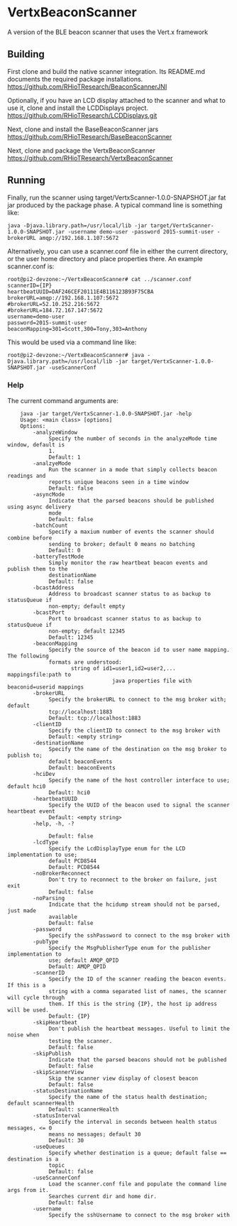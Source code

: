 # VertxBeaconScanner
A version of the BLE beacon scanner that uses the Vert.x framework

## Building
First clone and build the native scanner integration. Its README.md documents the required package installations.
https://github.com/RHioTResearch/BeaconScannerJNI

Optionally, if you have an LCD display attached to the scanner and what to use it, clone and install the LCDDisplays project.
https://github.com/RHioTResearch/LCDDisplays.git

Next, clone and install the BaseBeaconScanner jars
https://github.com/RHioTResearch/BaseBeaconScanner

Next, clone and package the VertxBeaconScanner
https://github.com/RHioTResearch/VertxBeaconScanner

## Running
Finally, run the scanner using target/VertxScanner-1.0.0-SNAPSHOT.jar fat jar produced by the package phase. A typical command
line is something like:

	java -Djava.library.path=/usr/local/lib -jar target/VertxScanner-1.0.0-SNAPSHOT.jar -username demo-user -password 2015-summit-user -brokerURL amqp://192.168.1.107:5672

Alternatively, you can use a scanner.conf file in either the current directory, or the user home directory and place properties
there. An example scanner.conf is:

	root@pi2-devzone:~/VertxBeaconScanner# cat ../scanner.conf 
	scannerID={IP}
	heartbeatUUID=DAF246CEF20111E4B116123B93F75CBA
	brokerURL=amqp://192.168.1.107:5672
	#brokerURL=52.10.252.216:5672
	#brokerURL=184.72.167.147:5672
	username=demo-user
	password=2015-summit-user
	beaconMapping=301=Scott,300=Tony,303=Anthony

This would be used via a command line like:

	root@pi2-devzone:~/VertxBeaconScanner# java -Djava.library.path=/usr/local/lib -jar target/VertxScanner-1.0.0-SNAPSHOT.jar -useScannerConf

### Help
The current command arguments are:

		java -jar target/VertxScanner-1.0.0-SNAPSHOT.jar -help
		Usage: <main class> [options]
		Options:
			-analyzeWindow
				 Specify the number of seconds in the analyzeMode time window, default is
				 1.
				 Default: 1
			-analzyeMode
				 Run the scanner in a mode that simply collects beacon readings and
				 reports unique beacons seen in a time window
				 Default: false
			-asyncMode
				 Indicate that the parsed beacons should be published using async delivery
				 mode
				 Default: false
			-batchCount
				 Specify a maxium number of events the scanner should combine before
				 sending to broker; default 0 means no batching
				 Default: 0
			-batteryTestMode
				 Simply monitor the raw heartbeat beacon events and publish them to the
				 destinationName
				 Default: false
			-bcastAddress
				 Address to broadcast scanner status to as backup to statusQueue if
				 non-empty; default empty
			-bcastPort
				 Port to broadcast scanner status to as backup to statusQueue if
				 non-empty; default 12345
				 Default: 12345
			-beaconMapping
				 Specify the source of the beacon id to user name mapping. The following
				 formats are understood:
						string of id1=user1,id2=user2,... mappingsfile:path to
									 java properties file with beaconid=userid mappings
			-brokerURL
				 Specify the brokerURL to connect to the msg broker with; default
				 tcp://localhost:1883
				 Default: tcp://localhost:1883
			-clientID
				 Specify the clientID to connect to the msg broker with
				 Default: <empty string>
			-destinationName
				 Specify the name of the destination on the msg broker to publish to;
				 default beaconEvents
				 Default: beaconEvents
			-hciDev
				 Specify the name of the host controller interface to use; default hci0
				 Default: hci0
			-heartbeatUUID
				 Specify the UUID of the beacon used to signal the scanner heartbeat event
				 Default: <empty string>
			-help, -h, -?
				 
				 Default: false
			-lcdType
				 Specify the LcdDisplayType enum for the LCD implementation to use;
				 default PCD8544
				 Default: PCD8544
			-noBrokerReconnect
				 Don't try to reconnect to the broker on failure, just exit
				 Default: false
			-noParsing
				 Indicate that the hcidump stream should not be parsed, just made
				 available
				 Default: false
			-password
				 Specify the sshPassword to connect to the msg broker with
			-pubType
				 Specify the MsgPublisherType enum for the publisher implementation to
				 use; default AMQP_QPID
				 Default: AMQP_QPID
			-scannerID
				 Specify the ID of the scanner reading the beacon events. If this is a
				 string with a comma separated list of names, the scanner will cycle through
				 them. If this is the string {IP}, the host ip address will be used.
				 Default: {IP}
			-skipHeartbeat
				 Don't publish the heartbeat messages. Useful to limit the noise when
				 testing the scanner.
				 Default: false
			-skipPublish
				 Indicate that the parsed beacons should not be published
				 Default: false
			-skipScannerView
				 Skip the scanner view display of closest beacon
				 Default: false
			-statusDestinationName
				 Specify the name of the status health destination; default scannerHealth
				 Default: scannerHealth
			-statusInterval
				 Specify the interval in seconds between health status messages, <= 0
				 means no messages; default 30
				 Default: 30
			-useQueues
				 Specify whether destination is a queue; default false == destination is a
				 topic
				 Default: false
			-useScannerConf
				 Load the scanner.conf file and populate the command line args from it.
				 Searches current dir and home dir.
				 Default: false
			-username
				 Specify the sshUsername to connect to the msg broker with